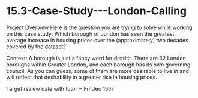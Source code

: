 # 15.3-Case-Study---London-Calling

Project Overview
Here is the question you are trying to solve while working on this case study:
Which borough of London has seen the greatest average increase in housing prices over the (approximately) two decades covered by the dataset?

Context:
A borough is just a fancy word for district. There are 32 London boroughs within Greater London, and each borough has its own governing council. As you can guess, some of them are more desirable to live in and will reflect that desirability in a greater rise in housing prices.

Target review date with tutor = Fri Dec 15th